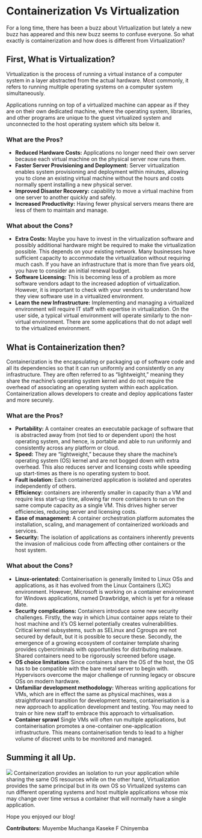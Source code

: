 # Containerization Vs Virtualization
For a long time, there has been a buzz about Virtualization but lately a new buzz  has appeared and this new buzz  seems to confuse everyone. So what exactly is containerization and how does is different from Virtualization?

## First, What is Virtualization?

Virtualization is the process of running a virtual instance of a computer system in a layer abstracted from the actual hardware. Most commonly, it refers to running multiple operating systems on a computer system simultaneously.

Applications running on top of a virtualized machine can appear as if they are on their own dedicated machine, where the operating system, libraries, and other programs are unique to the guest virtualized system and unconnected to the host operating system which sits below it.

### What are the Pros?

* **Reduced Hardware Costs:** Applications no longer need their own server because each virtual machine on the physical server now runs them.
* **Faster Server Provisioning and Deployment:** Server virtualization enables system provisioning and deployment within minutes, allowing you to clone an existing virtual machine without the hours and costs normally spent installing a new physical server.
* **Improved Disaster Recovery:** capability to move a virtual machine from one server to another quickly and safely.
* **Increased Productivity:** Having fewer physical servers means there are less of them to maintain and manage.

### What about the Cons?

* **Extra Costs:** Maybe you have to invest in the virtualization software and possibly additional hardware might be required to make the virtualization possible. This depends on your existing network. Many businesses have sufficient capacity to accommodate the virtualization without requiring much cash. If you have an infrastructure that is more than five years old, you have to consider an initial renewal budget.
* **Software Licensing:** This is becoming less of a problem as more software vendors adapt to the increased adoption of virtualization. However, it is important to check with your vendors to understand how they view software use in a virtualized environment.
* **Learn the new Infrastructure:** Implementing and managing a virtualized environment will require IT staff with expertise in virtualization. On the user side, a typical virtual environment will operate similarly to the non-virtual environment. There are some applications that do not adapt well to the virtualized environment.

## What is Containerization then?

Containerization is the encapsulating or packaging up of software code and all its dependencies so that it can run uniformly and consistently on any infrastructure. They are often referred to as “lightweight,” meaning they share the machine’s operating system kernel and do not require the overhead of associating an operating system within each application. Containerization allows developers to create and deploy applications faster and more securely.

### What are the Pros?

* **Portability:** A container creates an executable package of software that is abstracted away from (not tied to or dependent upon) the host operating system, and hence, is portable and able to run uniformly and consistently across any platform or cloud.
* **Speed:** They are “lightweight,” because they share the machine’s operating system (OS) kernel and are not bogged down with extra overhead. This also reduces server and licensing costs while speeding up start-times as there is no operating system to boot.
* **Fault isolation:** Each containerized application is isolated and operates independently of others.
* **Efficiency:** containers are inherently smaller in capacity than a VM and require less start-up time, allowing far more containers to run on the same compute capacity as a single VM. This drives higher server efficiencies, reducing server and licensing costs.
* **Ease of management:** A container orchestration platform automates the installation, scaling, and management of containerized workloads and services.
* **Security:** The isolation of applications as containers inherently prevents the invasion of malicious code from affecting other containers or the host system.

### What about the Cons?

* **Linux-orientated:** Containerisation is generally limited to Linux OSs and applications, as it has evolved from the Linux Containers (LXC) environment. However, Microsoft is working on a container environment for Windows applications, named Drawbridge, which is yet for a release date.
* **Security complications:** Containers introduce some new security challenges. Firstly, the way in which Linux container apps relate to their host machine and it’s OS kernel potentially creates vulnerabilities. Critical kernel subsystems, such as SELinux and Cgroups are not secured by default, but it is possible to secure these. Secondly, the emergence of a growing ecosystem of container template sharing provides cybercriminals with opportunities for distributing malware. Shared containers need to be rigorously screened before usage.
* **OS choice limitations** Since containers share the OS of the host, the OS has to be compatible with the bare metal server to begin with. Hypervisors overcome the major challenge of running legacy or obscure OSs on modern hardware.
* **Unfamiliar development methodology:** Whereas writing applications for VMs, which are in effect the same as physical machines, was a straightforward transition for development teams, containerisation is a new approach to application development and testing. You may need to train or hire new staff to embrace this approach to virtualisation.
* **Container sprawl** Single VMs will often run multiple applications, but containerisation promotes a one-container one-application infrastructure. This means containerisation tends to lead to a higher volume of discreet units to be monitored and managed.

## Summing it all Up.

[![](https://i2.wp.com/www.docker.com/blog/wp-content/uploads/Blog.-Are-containers-..VM-Image-1-1024x435.png?ssl=1)](https://www.docker.com/blog/containers-replacing-virtual-machines/)
Containerization provides an isolation to run your application while sharing the same OS resources while on the other hand, Virtualization provides the same principal but in its own OS so Virtualized systems can run different operating systems and host multiple applications whose mix may change over time versus a container that will normally have a single application.

Hope you enjoyed our blog!

**Contributors:**
Muyembe Muchanga
Kaseke F Chinyemba